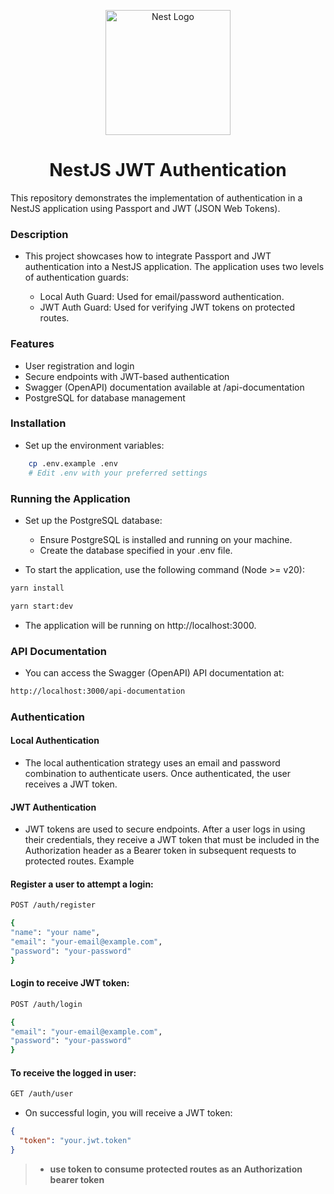 <p align="center">
  <a href="http://nestjs.com/" target="blank"><img src="https://nestjs.com/img/logo-small.svg" width="200" alt="Nest Logo" /></a>
</p>

<h1 align="center">NestJS JWT Authentication</h1>

This repository demonstrates the implementation of authentication in a NestJS application using Passport and JWT (JSON Web Tokens).

### Description

- This project showcases how to integrate Passport and JWT authentication into a NestJS application. The application uses two levels of authentication guards:

  - Local Auth Guard: Used for email/password authentication.
  - JWT Auth Guard: Used for verifying JWT tokens on protected routes.

### Features

- User registration and login
- Secure endpoints with JWT-based authentication
- Swagger (OpenAPI) documentation available at /api-documentation
- PostgreSQL for database management

### Installation

- Set up the environment variables:

```sh
    cp .env.example .env
    # Edit .env with your preferred settings
```

### Running the Application

- Set up the PostgreSQL database:

  - Ensure PostgreSQL is installed and running on your machine.
  - Create the database specified in your .env file.

- To start the application, use the following command (Node >= v20):

```sh
yarn install
```

```sh
yarn start:dev
```

- The application will be running on http://localhost:3000.

### API Documentation

- You can access the Swagger (OpenAPI) API documentation at:

```bash
http://localhost:3000/api-documentation
```

### Authentication

#### Local Authentication

- The local authentication strategy uses an email and password combination to authenticate users. Once authenticated, the user receives a JWT token.

#### JWT Authentication

- JWT tokens are used to secure endpoints. After a user logs in using their credentials, they receive a JWT token that must be included in the Authorization header as a Bearer token in subsequent requests to protected routes.
  Example

#### Register a user to attempt a login:

```bash
POST /auth/register

{
"name": "your name",
"email": "your-email@example.com",
"password": "your-password"
}
```

#### Login to receive JWT token:

```bash
POST /auth/login

{
"email": "your-email@example.com",
"password": "your-password"
}
```

#### To receive the logged in user:

```bash
GET /auth/user
```

- On successful login, you will receive a JWT token:

```json
{
  "token": "your.jwt.token"
}
```

> - **use token to consume protected routes as an Authorization bearer token**
